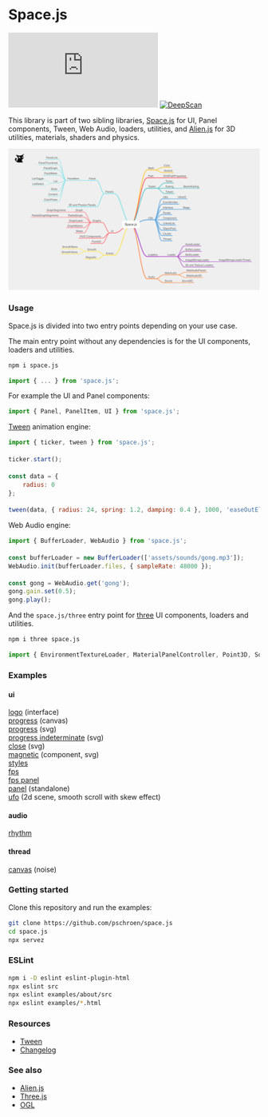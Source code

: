 # Space.js

[![NPM Package][npm]][npm-url]
[![DeepScan][deepscan]][deepscan-url]

This library is part of two sibling libraries, [Space.js](https://github.com/pschroen/space.js) for UI, Panel components, Tween, Web Audio, loaders, utilities, and [Alien.js](https://github.com/pschroen/alien.js) for 3D utilities, materials, shaders and physics.

<p>
    <img src="https://github.com/pschroen/space.js/raw/main/space.js.png" alt="Space.js">
</p>

### Usage

Space.js is divided into two entry points depending on your use case.

The main entry point without any dependencies is for the UI components, loaders and utilities.

```sh
npm i space.js
```

```js
import { ... } from 'space.js';
```

For example the UI and Panel components:

```js
import { Panel, PanelItem, UI } from 'space.js';
```

[Tween](https://github.com/pschroen/alien.js/wiki/Tween) animation engine:

```js
import { ticker, tween } from 'space.js';

ticker.start();

const data = {
    radius: 0
};

tween(data, { radius: 24, spring: 1.2, damping: 0.4 }, 1000, 'easeOutElastic');
```

Web Audio engine:

```js
import { BufferLoader, WebAudio } from 'space.js';

const bufferLoader = new BufferLoader(['assets/sounds/gong.mp3']);
WebAudio.init(bufferLoader.files, { sampleRate: 48000 });

const gong = WebAudio.get('gong');
gong.gain.set(0.5);
gong.play();
```

And the `space.js/three` entry point for [three](https://github.com/mrdoob/three.js) UI components, loaders and utilities.

```sh
npm i three space.js
```

```js
import { EnvironmentTextureLoader, MaterialPanelController, Point3D, Sound3D } from 'space.js/three';
```

### Examples

#### ui

[logo](https://space.js.org/examples/logo.html) (interface)  
[progress](https://space.js.org/examples/progress_canvas.html) (canvas)  
[progress](https://space.js.org/examples/progress.html) (svg)  
[progress indeterminate](https://space.js.org/examples/progress_indeterminate.html) (svg)  
[close](https://space.js.org/examples/close.html) (svg)  
[magnetic](https://space.js.org/examples/magnetic.html) (component, svg)  
[styles](https://space.js.org/examples/styles.html)  
[fps](https://space.js.org/examples/fps.html)  
[fps panel](https://space.js.org/examples/fps_panel.html)  
[panel](https://space.js.org/examples/panel.html) (standalone)  
[ufo](https://ufo.ai/) (2d scene, smooth scroll with skew effect)  

#### audio

[rhythm](https://space.js.org/examples/audio_rhythm.html)  

#### thread

[canvas](https://space.js.org/examples/thread_canvas.html) (noise)  

### Getting started

Clone this repository and run the examples:

```sh
git clone https://github.com/pschroen/space.js
cd space.js
npx servez
```

### ESLint

```sh
npm i -D eslint eslint-plugin-html
npx eslint src
npx eslint examples/about/src
npx eslint examples/*.html
```

### Resources

* [Tween](https://github.com/pschroen/alien.js/wiki/Tween)
* [Changelog](https://github.com/pschroen/space.js/releases)

### See also

* [Alien.js](https://github.com/pschroen/alien.js)
* [Three.js](https://github.com/mrdoob/three.js)
* [OGL](https://github.com/oframe/ogl)


[npm]: https://img.shields.io/npm/v/space.js
[npm-url]: https://www.npmjs.com/package/space.js
[deepscan]: https://deepscan.io/api/teams/20020/projects/23965/branches/733215/badge/grade.svg
[deepscan-url]: https://deepscan.io/dashboard#view=project&tid=20020&pid=23965&bid=733215
